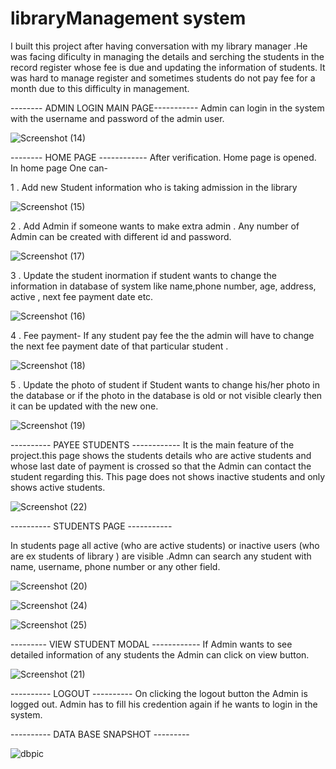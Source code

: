# libraryManagement system

I built this project after having conversation with my library manager .He was facing dificulty in managing the details and serching the students
in the record register whose fee is due and updating the information of students. It was hard to manage register and sometimes students do not pay fee for a month due to this difficulty in management.



-------- ADMIN LOGIN MAIN PAGE-----------
Admin can login in the system with the username and password of the admin user.

![Screenshot (14)](https://user-images.githubusercontent.com/48582528/154651478-1533a78d-8951-4150-b62a-c048d717795b.png)

-------- HOME PAGE ------------
After verification. Home page is opened. In home page One can-

1 .  Add new Student information who is taking admission in the library

![Screenshot (15)](https://user-images.githubusercontent.com/48582528/154651903-7ec02e42-ef50-463f-a15d-b235995f6d36.png)

2 .  Add Admin if someone wants to make extra admin . Any number of Admin can be created with different id and password.

![Screenshot (17)](https://user-images.githubusercontent.com/48582528/154652112-efc3fe91-2517-40cc-a216-6b33abfda5e1.png)

3  .  Update the student inormation if student wants to change the information in database of system like name,phone number, age, address, active ,        next fee payment date etc.

![Screenshot (16)](https://user-images.githubusercontent.com/48582528/154652449-8d06c337-8a1f-4651-ab96-cca9e0c3abd6.png)

4 .  Fee payment- If any student pay fee the the admin will have to change the next fee payment date of that particular student .

![Screenshot (18)](https://user-images.githubusercontent.com/48582528/154652721-b61e9560-4656-42b0-b633-d9da550b1c9c.png)

5 . Update the photo of student if Student wants to change his/her photo in the database or if the photo in the database is old or not visible        clearly then it can be updated with the new one.

![Screenshot (19)](https://user-images.githubusercontent.com/48582528/154652948-b4c89bf8-308c-4c08-b7fa-144df2eab667.png)

---------- PAYEE STUDENTS ------------
It is the main feature of the project.this page shows the students details who are active students and whose last date of payment is crossed so that the Admin can contact the student regarding this.
This page does not shows inactive students and only shows active students.

![Screenshot (22)](https://user-images.githubusercontent.com/48582528/154654309-02ba636f-15cc-4111-b416-8d5a39f45d6b.png)


---------- STUDENTS PAGE -----------

In students page all active (who are active students) or inactive users (who are ex students of library ) are visible .Admn can search any student with name, username, phone number or any other field.

![Screenshot (20)](https://user-images.githubusercontent.com/48582528/154653311-4ef158fc-2582-4550-9ec8-ced626f52bba.png)

![Screenshot (24)](https://user-images.githubusercontent.com/48582528/154653348-88582cce-af17-4fe9-a29b-e6ba74a1f355.png)

![Screenshot (25)](https://user-images.githubusercontent.com/48582528/154653381-cf2c389c-e02f-4ee1-876a-98936d1c4bb8.png)

--------- VIEW STUDENT MODAL ------------
If Admin wants to see detailed information of any students the Admin can click on view button.

![Screenshot (21)](https://user-images.githubusercontent.com/48582528/154653837-01bf4f9f-2a66-41a4-963f-4d05331de1ac.png)

---------- LOGOUT ----------
On clicking the logout button the Admin is logged out. Admin has to fill his credention again if he wants to login in the system.

---------- DATA BASE SNAPSHOT ---------

![dbpic](https://user-images.githubusercontent.com/48582528/154654870-37cb1642-90cf-4774-9abc-d401a6e13ae0.PNG)


